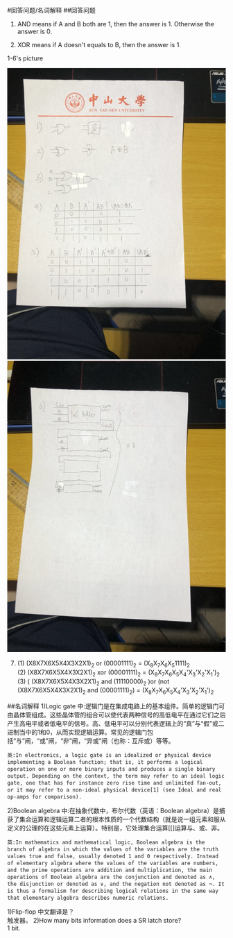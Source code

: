 #回答问题/名词解释
##回答问题

1) AND means if A and B both are 1, then the answer is 1. Otherwise the answer is 0.

2) XOR means if A doesn't equals to B, then the answer is 1.

1-6's picture

![](images/hw05-1.jpg)
![](images/hw05-2.jpg)



7)  (1) (X8X7X6X5X4X3X2X1)<sub>2</sub> or (00001111)<sub>2</sub> = (X<sub>8</sub>X<sub>7</sub>X<sub>6</sub>X<sub>5</sub>1111)<sub>2</sub> <br />
    (2) (X8X7X6X5X4X3X2X1)<sub>2</sub> xor (00001111)<sub>2</sub> = (X<sub>8</sub>X<sub>7</sub>X<sub>6</sub>X<sub>5</sub>X<sub>4</sub>'X<sub>3</sub>'X<sub>2</sub>'X<sub>1</sub>')<sub>2</sub> <br />
    (3) ( (X8X7X6X5X4X3X2X1)<sub>2</sub> and (11110000)<sub>2</sub> )or (not (X8X7X6X5X4X3X2X1)<sub>2</sub> and (00001111)<sub>2</sub>) = (X<sub>8</sub>X<sub>7</sub>X<sub>6</sub>X<sub>5</sub>X<sub>4</sub>'X<sub>3</sub>'X<sub>2</sub>'X<sub>1</sub>')<sub>2</sub> <br />

##名词解释
1)Logic gate
    中:逻辑门是在集成电路上的基本组件。简单的逻辑门可由晶体管组成。这些晶体管的组合可以使代表两种信号的高低电平在通过它们之后产生高电平或者低电平的信号。高、低电平可以分别代表逻辑上的“真”与“假”或二进制当中的1和0，从而实现逻辑运算。常见的逻辑门包括“与”闸，“或”闸，“非”闸，“异或”闸（也称：互斥或）等等。

    英:In electronics, a logic gate is an idealized or physical device implementing a Boolean function; that is, it performs a logical operation on one or more binary inputs and produces a single binary output. Depending on the context, the term may refer to an ideal logic gate, one that has for instance zero rise time and unlimited fan-out, or it may refer to a non-ideal physical device[1] (see Ideal and real op-amps for comparison).

2)Boolean algebra
    中:在抽象代数中，布尔代数（英语：Boolean algebra）是捕获了集合运算和逻辑运算二者的根本性质的一个代数结构（就是说一组元素和服从定义的公理的在这些元素上运算）。特别是，它处理集合运算[[]运算与、或、非。

    英:In mathematics and mathematical logic, Boolean algebra is the branch of algebra in which the values of the variables are the truth values true and false, usually denoted 1 and 0 respectively. Instead of elementary algebra where the values of the variables are numbers, and the prime operations are addition and multiplication, the main operations of Boolean algebra are the conjunction and denoted as ∧, the disjunction or denoted as ∨, and the negation not denoted as ¬. It is thus a formalism for describing logical relations in the same way that elementary algebra describes numeric relations.

1)Flip-flop 中文翻译是？<br />
    触发器。
2)How many bits information does a SR latch store? <br />
    1 bit.